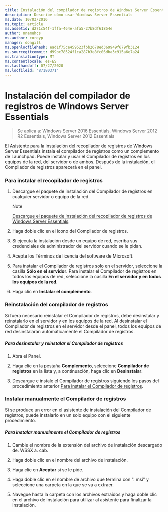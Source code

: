 ```yaml
---
title: Instalación del compilador de registros de Windows Server Essentials
description: Describe cómo usar Windows Server Essentials
ms.date: 10/03/2016
ms.topic: article
ms.assetid: d271c54f-1ffa-464e-afa5-27b8df61854e
author: nnamuhcs
ms.author: coreyp
manager: dongill
ms.openlocfilehash: ead1f75ce459523fbb2678ed369949f679fb3124
ms.sourcegitcommit: d99bc78524f1ca287b3e8fc06dba3c915a6e7a24
ms.translationtype: MT
ms.contentlocale: es-ES
ms.lasthandoff: 07/27/2020
ms.locfileid: "87180371"
---
```

# <a name="install-the-windows-server-essentials-log-collector"></a>Instalación del compilador de registros de Windows Server Essentials

>Se aplica a: Windows Server 2016 Essentials, Windows Server 2012 R2 Essentials, Windows Server 2012 Essentials

El Asistente para la instalación del recopilador de registros de Windows Server Essentials instala el compilador de registros como un complemento de Launchpad. Puede instalar y usar el Compilador de registros en los equipos de la red, del servidor o de ambos. Después de la instalación, el Compilador de registros aparecerá en el panel.

###  <a name="to-install-the-log-collector"></a><a name="BKMK_ToInstall"></a>Para instalar el recopilador de registros

1.  Descargue el paquete de instalación del Compilador de registros en cualquier servidor o equipo de la red.

    > [!NOTE]
    > [Descargue el paquete de instalación del recopilador de registros de Windows Server Essentials](https://www.microsoft.com/download/details.aspx?id=34821).

2.  Haga doble clic en el icono del Compilador de registros.

3.  Si ejecuta la instalación desde un equipo de red, escriba sus credenciales de administrador del servidor cuando se le pidan.

4.  Acepte los Términos de licencia del software de Microsoft.

5.  Para instalar el Compilador de registros solo en el servidor, seleccione la casilla **Sólo en el servidor**. Para instalar el Compilador de registros en todos los equipos de red, seleccione la casilla **En el servidor y en todos los equipos de la red**.

6.  Haga clic en **Instalar el complemento**.

###  <a name="reinstalling-the-log-collector"></a><a name="BKMK_Reinstall"></a>Reinstalación del compilador de registros
 Si fuera necesario reinstalar el Compilador de registros, debe desinstalar y reinstalarlo en el servidor y en los equipos de la red. Al desinstalar el Compilador de registros en el servidor desde el panel, todos los equipos de red desinstalarán automáticamente el Compilador de registros.

##### <a name="to-uninstall-and-reinstall-the-log-collector"></a>Para desinstalar y reinstalar el Compilador de registros

1.  Abra el Panel.

2.  Haga clic en la pestaña **Complemento**, seleccione **Compilador de registros** en la lista y, a continuación, haga clic en **Desinstalar**.

3.  Descargue e instale el Compilador de registros siguiendo los pasos del procedimiento anterior [Para instalar el Compilador de registros](Install-the-Windows-Server-Essentials-Log-Collector.md#BKMK_ToInstall).

### <a name="manually-install-the-log-collector"></a>Instalar manualmente el Compilador de registros
 Si se produce un error en el asistente de instalación del Compilador de registros, puede instalarlo en un solo equipo con el siguiente procedimiento.

##### <a name="to-manually-install-the-log-collector"></a>Para instalar manualmente el Compilador de registros

1.  Cambie el nombre de la extensión del archivo de instalación descargado de. WSSX a. cab.

2.  Haga doble clic en el nombre del archivo de instalación.

3.  Haga clic en **Aceptar** si se le pide.

4.  Haga doble clic en el nombre de archivo que termina con ". msi" y seleccione una carpeta en la que se va a extraer.

5.  Navegue hasta la carpeta con los archivos extraídos y haga doble clic en el archivo de instalación para utilizar al asistente para finalizar la instalación.
